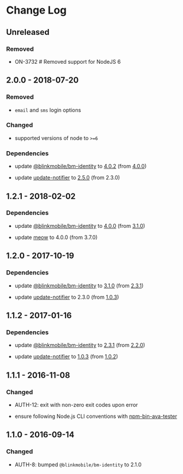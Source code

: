 # Change Log

## Unreleased

### Removed

-   ON-3732 # Removed support for NodeJS 6

## 2.0.0 - 2018-07-20

### Removed

-   `email` and `sms` login options

### Changed

-   supported versions of node to `>=6`

### Dependencies

-   update [@blinkmobile/bm-identity](https://www.npmjs.com/package/@blinkmobile/bm-identity) to [4.0.2](https://github.com/blinkmobile/bm-identity.js/releases/tag/4.0.2) (from [4.0.0](https://github.com/blinkmobile/bm-identity.js/releases/tag/4.0.0))

-   update [update-notifier](https://www.npmjs.com/package/update-notifier) to [2.5.0](https://github.com/yeoman/update-notifier/releases/tag/v2.5.0) (from 2.3.0)

## 1.2.1 - 2018-02-02

### Dependencies

-   update [@blinkmobile/bm-identity](https://www.npmjs.com/package/@blinkmobile/bm-identity) to [4.0.0](https://github.com/blinkmobile/bm-identity.js/blob/master/CHANGELOG.md) (from [3.1.0](https://github.com/blinkmobile/bm-identity.js/blob/master/CHANGELOG.md))

-   update [meow](https://www.npmjs.com/package/meow) to 4.0.0 (from 3.7.0)

## 1.2.0 - 2017-10-19

### Dependencies

-   update [@blinkmobile/bm-identity](https://www.npmjs.com/package/@blinkmobile/bm-identity) to [3.1.0](https://github.com/blinkmobile/bm-identity.js/releases/tag/3.1.0) (from [2.3.1](https://github.com/blinkmobile/bm-identity.js/releases/tag/2.3.1))

-   update [update-notifier](https://www.npmjs.com/package/update-notifier) to 2.3.0 (from [1.0.3](https://github.com/yeoman/update-notifier/releases/tag/v1.0.3))

## 1.1.2 - 2017-01-16


### Dependencies

-   update [@blinkmobile/bm-identity](https://www.npmjs.com/package/@blinkmobile/bm-identity) to [2.3.1](https://github.com/blinkmobile/bm-identity.js/releases/tag/2.3.1) (from [2.2.0](https://github.com/blinkmobile/bm-identity.js/releases/tag/2.3.1))

-   update [update-notifier](https://www.npmjs.com/package/update-notifier) to [1.0.3](https://github.com/yeoman/update-notifier/releases/tag/v1.0.3) (from [1.0.2](https://github.com/yeoman/update-notifier/releases/tag/v1.0.3))


## 1.1.1 - 2016-11-08


### Changed

-   AUTH-12: exit with non-zero exit codes upon error

-   ensure following Node.js CLI conventions with [npm-bin-ava-tester](https://github.com/jokeyrhyme/npm-bin-ava-tester.js)


## 1.1.0 - 2016-09-14


### Changed

-   AUTH-8: bumped `@blinkmobile/bm-identity` to 2.1.0
